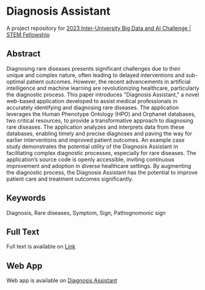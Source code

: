 # Diagnosis Assistant
A project repository for [2023 Inter-University Big Data and AI Challenge | STEM Fellowship](https://stemfellowship.org/national-inter-university-big-data-and-ai-challenge-2023)

## Abstract
Diagnosing rare diseases presents significant challenges due to their unique and complex nature, often leading to delayed interventions and sub-optimal patient outcomes. However, the recent advancements in artificial intelligence and machine learning are revolutionizing healthcare, particularly the diagnostic process. This paper introduces "Diagnosis Assistant," a novel web-based application developed to assist medical professionals in accurately identifying and diagnosing rare diseases. The application leverages the Human Phenotype Ontology (HPO) and Orphanet databases, two critical resources, to provide a transformative approach to diagnosing rare diseases. The application analyzes and interprets data from these databases, enabling timely and precise diagnoses and paving the way for earlier interventions and improved patient outcomes. An example case study demonstrates the potential utility of the Diagnosis Assistant in facilitating complex diagnostic processes, especially for rare diseases. The application’s source code is openly accessible, inviting continuous improvement and adoption in diverse healthcare settings. By augmenting the diagnostic process, the Diagnosis Assistant has the potential to improve patient care and treatment outcomes significantly.

## Keywords
Diagnosis, Rare diseases, Symptom, Sign, Pathognomonic sign

## Full Text
Full text is available on [Link](https://drive.google.com/file/d/1mxXw-jE_B7uwObzsk1c88Obkwvcxxts0/view?usp=drive_link)

## Web App
Web app is available on [Diagnosis Assistant](https://diagnosis-assistant-app.uw.r.appspot.com/)
